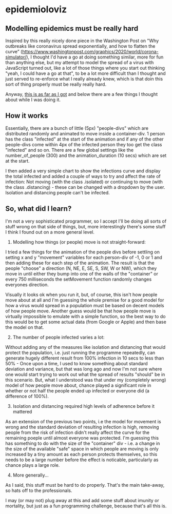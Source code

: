 # epidemioloviz
 

## Modelling epidemics must be really hard

Inspired by this really nicely done piece in the Washington Post on "Why outbreaks like coronavirus spread exponentially, and how to flatten the curve” (https://www.washingtonpost.com/graphics/2020/world/corona-simulator/), I thought I'd have a go at doing something similar, more for fun than anything else, but my attempt to model the spread of a virus with JavaScript turned out, like a lot of those things where you start out thinking "yeah, I could have a go at that", to be a lot more difficult than I thought and just served to re-enforce what I really already knew, which is that doin this sort of thing properly must be really really hard. 

Anyway, [this is as far as I got](epidemioloviz.html) and below there are a few things I thought about while I was doing it.


## How it works

Essentially, there are a bunch of little (5px) "people-divs" which are distributed randomly and animated to move inside a container-div. 1 person has the class "infected" at the start of the animation and if any of the other people-divs come within 4px of the infected person they too get the class "infected" and so on. There are a few global settings like the number_of_people (300) and the animation_duration (10 secs) which are set at the start.

I then added a very simple chart to show the infections curve and display the total infected and added a couple of ways to try and affect the rate of infection: Not moving (with the class .isolated) or continuing to move (with the class .distancing) - these can be changed with a dropdown by the user. Isolation and distancing people can't be infected.


## So, what did I learn?

I'm not a very sophisticated programmer, so I accept I'll be doing all sorts of stuff wrong on that side of things, but, more interestingly there's some stuff I think I found out on a more general level.

1. Modelling how things (or people) move is not straight-forward:

I tried a few things for the animation of the people divs before settling on setting x and y "movement" variables for each person-div of -1, 0 or 1 and then adding these for each step of the animation. The result is that the people "choose" a direction (N, NE, E, SE, S, SW, W or NW), which they move in until either they bump into one of the walls of the "container" or every 750 milliseconds the setMovement function randomly changes everyones direction. 

Visually it looks ok when you run it, but, of course, this isn't how people move about at all and I'm guessing the whole premise for a good model for how a virus would spread in a population must be based on decent models of how people move. Another guess would be that how people move is virtually impossible to emulate with a simple function, so the best way to do this would be to get some actual data (from Google or Apple) and then base the model on that.

2. The number of people infected varies a lot:

Without adding any of the measures like isolation and distancing that would protect the population, i.e. just running the programme repeatedly, can generate hugely different result from 100% infection in 10 secs to less than 50% - Once upon a time, I used to know something about standard deviation and variance, but that was long ago and now I'm not sure where one would start trying to work out what the spread of results "should" be in this scenario. But, what I understood was that under my (completely wrong) model of how people move about, chance played a significant role in whether or not half the people ended up infected or everyone did (a difference of 100%). 

3. Isolation and distancing required high levels of adherence before it mattered

As an extension of the previous two points, i.e the model for movement is wrong and the standard deviation of resulting infection is high, removing people from the risk of infection didn't really affect the curve for the remaining poeple until almost everyone was protected. I'm guessing this has something to do with the size of the "container" div - i.e. a change in the size of the available "safe" space in which people are moving is only increased by a tiny amount as each person protects themselves, so this needs to be a large number before the effect is noticable, particularly as chance plays a large role.

4. More generally...

As I said, this stuff must be hard to do properly. That's the main take-away, so hats off to the professionals. 

I may (or may not) plug away at this and add some stuff about imunity or mortality, but just as a fun programming challenge, because that's all this is. 







 

